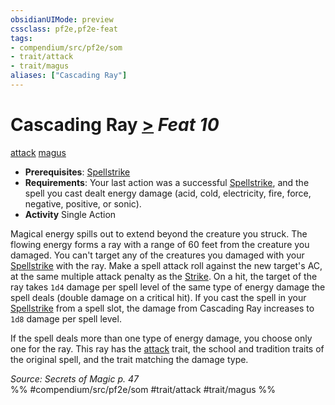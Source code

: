 ```yaml
---
obsidianUIMode: preview
cssclass: pf2e,pf2e-feat
tags:
- compendium/src/pf2e/som
- trait/attack
- trait/magus
aliases: ["Cascading Ray"]
---
```

# Cascading Ray  [>](chapter-9-playing-the-game.md#Actions "Single Action") *Feat 10*  
[attack](attack.md "Attack Combat Trait")  [magus](Reference/Rules/Traits/magus-som.md "Magus Class Trait")  

- **Prerequisites**: [Spellstrike](spellstrike-som.md)
- **Requirements**: Your last action was a successful [Spellstrike](spellstrike-som.md), and the spell you cast dealt energy damage (acid, cold, electricity, fire, force, negative, positive, or sonic).
- **Activity** Single Action

Magical energy spills out to extend beyond the creature you struck. The flowing energy forms a ray with a range of 60 feet from the creature you damaged. You can't target any of the creatures you damaged with your [Spellstrike](spellstrike-som.md) with the ray. Make a spell attack roll against the new target's AC, at the same multiple attack penalty as the [Strike](strike.md). On a hit, the target of the ray takes `1d4` damage per spell level of the same type of energy damage the spell deals (double damage on a critical hit). If you cast the spell in your [Spellstrike](spellstrike-som.md) from a spell slot, the damage from Cascading Ray increases to `1d8` damage per spell level.

If the spell deals more than one type of energy damage, you choose only one for the ray. This ray has the [attack](attack.md "Attack Combat Trait") trait, the school and tradition traits of the original spell, and the trait matching the damage type.

*Source: Secrets of Magic p. 47*  
%% #compendium/src/pf2e/som #trait/attack #trait/magus %%